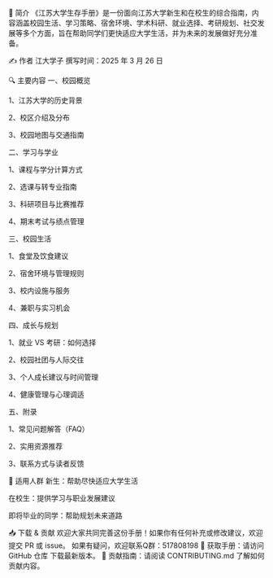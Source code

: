 📖 简介
《江苏大学生存手册》是一份面向江苏大学新生和在校生的综合指南，内容涵盖校园生活、学习策略、宿舍环境、学术科研、就业选择、考研规划、社交发展等多个方面，旨在帮助同学们更快适应大学生活，并为未来的发展做好充分准备。

✍️ 作者
江大学子
撰写时间：2025 年 3 月 26 日

🔍 主要内容
一、校园概览

1、江苏大学的历史背景

2、校区介绍及分布

3、校园地图与交通指南

二、学习与学业

1、课程与学分计算方式

2、选课与转专业指南

3、科研项目与比赛推荐

4、期末考试与绩点管理

三、校园生活

1、食堂及饮食建议

2、宿舍环境与管理规则

3、校内设施与服务

4、兼职与实习机会

四、成长与规划

1、就业 VS 考研：如何选择

2、校园社团与人际交往

3、个人成长建议与时间管理

4、健康管理与心理调适

五、附录

1、常见问题解答（FAQ）

2、实用资源推荐

3、联系方式与读者反馈

📌 适用人群
新生：帮助尽快适应大学生活

在校生：提供学习与职业发展建议

即将毕业的同学：帮助规划未来道路

📥 下载 & 贡献
欢迎大家共同完善这份手册！如果你有任何补充或修改建议，欢迎提交 PR 或 issue。
如果有疑问，欢迎联系Q群：517808198
📌 获取手册：请访问 GitHub 仓库 下载最新版本。
📌 贡献指南：请阅读 CONTRIBUTING.md 了解如何贡献内容。
